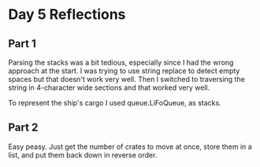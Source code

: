 # Day 5 Reflections

## Part 1
Parsing the stacks was a bit tedious, especially since I had the wrong approach at the start.
I was trying to use string replace to detect empty spaces but that doesn't work very well.
Then I switched to traversing the string in 4-character wide sections and that worked very well.

To represent the ship's cargo I used queue.LiFoQueue, as stacks.

## Part 2

Easy peasy.
Just get the number of crates to move at once, store them in a list, and put them back down in reverse order.